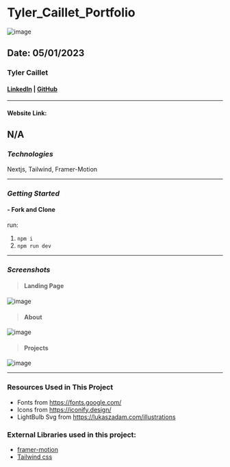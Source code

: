 # Tyler_Caillet_Portfolio

![image](./images/video_game_image.png)

## Date: 05/01/2023

### Tyler Caillet

#### [LinkedIn](https://www.linkedin.com/in/tyler-caillet/) | [GitHub](https://github.com/tylercaillet)

---

####

**Website Link:**

N/A
---

### **_Technologies_**

Nextjs,
Tailwind,
Framer-Motion

---

### **_Getting Started_**

#### - Fork and Clone
run: 
1. `npm i`
2. `npm run dev`

---

### **_Screenshots_**

> #### **Landing Page**

![image](https://imgur.com/a/Dir7rXm)

> #### **About**

![image]()

> #### **Projects**

![image]()


---

### Resources Used in This Project

- Fonts from https://fonts.google.com/ <br />
- Icons from https://iconify.design/ <br />
- LightBulb Svg from https://lukaszadam.com/illustrations <br />

### External Libraries used in this project:

- [framer-motion](https://www.framer.com/motion/) <br />
- [Tailwind css](https://tailwindcss.com/) <br />


